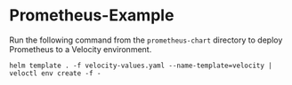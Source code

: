 # Prometheus-Example

Run the following command from the `prometheus-chart` directory to deploy Prometheus to a Velocity environment. 

```
helm template . -f velocity-values.yaml --name-template=velocity | veloctl env create -f -
```


